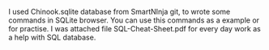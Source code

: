I used Chinook.sqlite database from SmartNInja git, to wrote some commands in SQLite browser.
You can use this commands as a example or for practise. I was attached file SQL-Cheat-Sheet.pdf 
for every day work as a help with SQL database.
